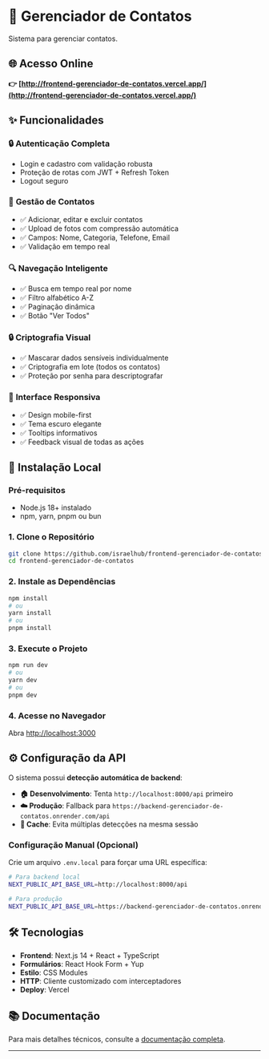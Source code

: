 # 📱 Gerenciador de Contatos

Sistema para gerenciar contatos.

## 🌐 Acesso Online
**👉 [http://frontend-gerenciador-de-contatos.vercel.app/](http://frontend-gerenciador-de-contatos.vercel.app/)**

## ✨ Funcionalidades

### 🔒 **Autenticação Completa**
- Login e cadastro com validação robusta
- Proteção de rotas com JWT + Refresh Token
- Logout seguro

### 👥 **Gestão de Contatos**  
- ✅ Adicionar, editar e excluir contatos
- ✅ Upload de fotos com compressão automática
- ✅ Campos: Nome, Categoria, Telefone, Email
- ✅ Validação em tempo real

### 🔍 **Navegação Inteligente**
- ✅ Busca em tempo real por nome
- ✅ Filtro alfabético A-Z
- ✅ Paginação dinâmica
- ✅ Botão "Ver Todos"

### 🔒 **Criptografia Visual**
- ✅ Mascarar dados sensíveis individualmente
- ✅ Criptografia em lote (todos os contatos)
- ✅ Proteção por senha para descriptografar

### 📱 **Interface Responsiva**
- ✅ Design mobile-first
- ✅ Tema escuro elegante
- ✅ Tooltips informativos
- ✅ Feedback visual de todas as ações

## 🚀 Instalação Local

### **Pré-requisitos**
- Node.js 18+ instalado
- npm, yarn, pnpm ou bun

### **1. Clone o Repositório**
```bash
git clone https://github.com/israelhub/frontend-gerenciador-de-contatos.git
cd frontend-gerenciador-de-contatos
```

### **2. Instale as Dependências**
```bash
npm install
# ou
yarn install
# ou
pnpm install
```

### **3. Execute o Projeto**
```bash
npm run dev
# ou
yarn dev
# ou
pnpm dev
```

### **4. Acesse no Navegador**
Abra [http://localhost:3000](http://localhost:3000)

## ⚙️ Configuração da API

O sistema possui **detecção automática de backend**:

- **🏠 Desenvolvimento**: Tenta `http://localhost:8000/api` primeiro
- **☁️ Produção**: Fallback para `https://backend-gerenciador-de-contatos.onrender.com/api`
- **💾 Cache**: Evita múltiplas detecções na mesma sessão

### **Configuração Manual (Opcional)**
Crie um arquivo `.env.local` para forçar uma URL específica:

```bash
# Para backend local
NEXT_PUBLIC_API_BASE_URL=http://localhost:8000/api

# Para produção  
NEXT_PUBLIC_API_BASE_URL=https://backend-gerenciador-de-contatos.onrender.com/api
```

## 🛠️ Tecnologias

- **Frontend**: Next.js 14 + React + TypeScript
- **Formulários**: React Hook Form + Yup
- **Estilo**: CSS Modules
- **HTTP**: Cliente customizado com interceptadores
- **Deploy**: Vercel

## 📚 Documentação

Para mais detalhes técnicos, consulte a [documentação completa](./docs/README.md).

---